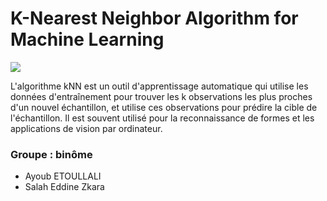 # K-Nearest Neighbor Algorithm for Machine Learning
![](https://static.javatpoint.com/tutorial/machine-learning/images/k-nearest-neighbor-algorithm-for-machine-learning3.png)

L'algorithme kNN est un outil d'apprentissage automatique qui utilise les données d'entraînement pour trouver les k observations les plus proches d'un nouvel échantillon, et utilise ces observations pour prédire la cible de l'échantillon. Il est souvent utilisé pour la reconnaissance de formes et les applications de vision par ordinateur.

### Groupe : binôme
- Ayoub ETOULLALI
- Salah Eddine Zkara
